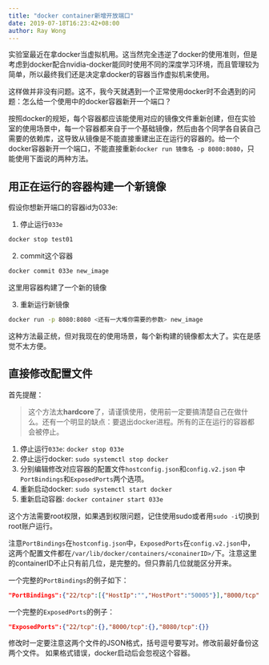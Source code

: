 ```yaml
---
title: "docker container新增开放端口"
date: 2019-07-18T16:23:42+08:00
author: Ray Wong
---
```


实验室最近在拿docker当虚拟机用。这当然完全违逆了docker的使用准则，但是考虑到docker配合nvidia-docker能同时使用不同的深度学习环境，而且管理较为简单，所以最终我们还是决定拿docker的容器当作虚拟机来使用。

这样做并非没有问题。这不，我今天就遇到一个正常使用docker时不会遇到的问题：怎么给一个使用中的docker容器新开一个端口？

按照docker的规矩，每个容器都应该能使用对应的镜像文件重新创建，但在实验室的使用场景中，每一个容器都来自于一个基础镜像，然后由各个同学各自装自己需要的依赖库，这导致从镜像是不能直接重建出正在运行的容器的。给一个docker容器新开一个端口，不能直接重新`docker run 镜像名 -p 8080:8080`，只能使用下面说的两种方法。

## 用正在运行的容器构建一个新镜像

假设你想新开端口的容器id为033e:

1. 停止运行`033e`

```bash
docker stop test01
```

2. commit这个容器

```bash
docker commit 033e new_image
```

这里用容器构建了一个新的镜像

3. 重新运行新镜像

```bash
docker run -p 8080:8080 <还有一大堆你需要的参数> new_image
```

这种方法最正统，但对我现在的使用场景，每个新构建的镜像都太大了。实在是感觉不太方便。

## 直接修改配置文件

首先提醒：

> 这个方法太**hardcore**了，请谨慎使用，使用前一定要搞清楚自己在做什么。还有一个明显的缺点：要退出docker进程。所有的正在运行的容器都会被停止。

1. 停止运行`033e`: `docker stop 033e`
2. 停止运行docker: `sudo systemctl stop docker`
3. 分别编辑修改对应容器的配置文件`hostconfig.json`和`config.v2.json` 中`PortBindings`和`ExposedPorts`两个选项。
4. 重新启动docker: `sudo systemctl start docker`
5. 重新启动容器: `docker container start 033e`

这个方法需要root权限，如果遇到权限问题，记住使用sudo或者用`sudo -i`切换到root账户运行。

注意`PortBindings`在`hostconfig.json`中，`ExposedPorts`在`config.v2.json`中，这两个配置文件都在`/var/lib/docker/containers/<conainerID>/`下。注意这里的containerID不止只有前几位，是完整的。但只靠前几位就能区分开来。

一个完整的`PortBindings`的例子如下：

```json
"PortBindings":{"22/tcp":[{"HostIp":"","HostPort":"50005"}],"8000/tcp":[{"HostIp":"","HostPort":"40005"}],"8080/tcp":[{"HostIp":"","HostPort":"30005"}]}
```

一个完整的`ExposedPorts`的例子：

```json
"ExposedPorts":{"22/tcp":{},"8000/tcp":{},"8080/tcp":{}}
```

修改时一定要注意这两个文件的JSON格式，括号逗号要写对。修改前最好备份这两个文件。
如果格式错误，docker启动后会忽视这个容器。
